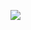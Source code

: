![](https://www.websequencediagrams.com/cgi-bin/cdraw?lz=YnJvd3Nlci0-c2VydmVyOiBIVFRQIFBPU1QgaHR0cHM6Ly9zdHVkaWVzLmNzLmhlbHNpbmtpLmZpL2V4YW1wbGVhcHAvbmV3X25vdGUKCm5vdGUgb3ZlciAASQcK5pyN5Yqh5Zmo6K6_6Zeu5pWw5o2u77yM5Yib5bu65LiA5Liq5paw55qEbm90ZeWvueixoQrlubblsIblhbbmt7vliqDliLDlkI3kuLpub3Rlc-eahOaVsOe7hOS4rQBVCuS4jeS8muWwhuaWsG5vdGXkv53lrZjliLAAbAblupMAKgWJgOS7peW9kwCBDgnph43lkK_ml7bvvIzmlrBOb3Rl5Lya5raI5aSxCmVuZCAAgVQFAIIYBi0tPgCCKQc6IFVSTC3ph43lrprlkJEKAIIxFkdFAIIZLW90ZXMAVxNIVE1MLWNvZGUAIUVtYWluLmNzAFUUABIJAB9JagBOGWpzAIQhDACCTggAgkAIIHN0YXJ0cyBleGVjdXRpbmcganMAgX0GdGhhdCByZXF1ZXN0cyBKU09OIGRhdGEgZnJvbQCEbQcAgywKAIJSRWRhdGEuanNvbgCDchNbe2NvbnRlbnQ6ICJNYXJpc2EiLCBkYXRlOiAiMjAyMi0wOC0yOFQwODo1NTo0MC40MTVaIn0s4oCmXQCBYh0AgXIGZXMgdGhlIGV2ZW50IGhhbmRsZXIAgXkIbmRlcnMAhRcFcyB0byBkaXNwbGF5AIUnCg&s=default)
